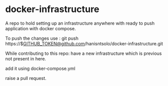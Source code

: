 # docker-infrastructure
A repo to hold setting up an infrastructure anywhere with ready to push application with docker compose.

To push the changes use : 
git push  https://$GITHUB_TOKEN@github.com/hanisntsolo/docker-infrastructure.git

While contributing to this repo:
have a new infrastructure which is previous not present in here.

add it using docker-compose.yml 

raise a pull request.
